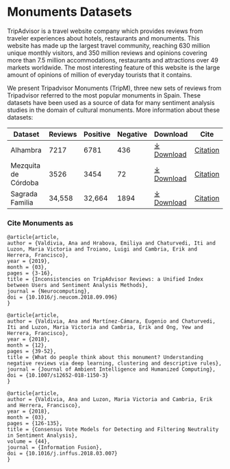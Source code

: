 # Monuments Datasets

TripAdvisor is a travel website company which provides reviews from traveler experiences about hotels, restaurants and monuments. This website has made up the largest
travel community, reaching 630 million unique monthly visitors, and 350 million reviews and opinions covering more than 7.5 million accommodations, restaurants and
attractions over 49 markets worldwide. The most interesting feature of this website is the large amount of opinions of million of everyday tourists that it contains. 

We present Tripadvisor Monuments (TripM), three new sets of reviews from Tripadvisor referred to the most popular monuments in Spain. These datasets have been used as a source of data for many sentiment analysis studies in the domain of cultural monuments. More information about these datasets:

|Dataset|Reviews|Positive|Negative|Download|Cite|
|-|-|-|-|-|-|
|Alhambra|7217|6781|436|[⤓ Download](https://github.com/ari-dasci/OD-TripM/releases/download/tamonumets/Alhambra.csv)|[Citation](#cite-monuments-as)|
|Mezquita de Córdoba|3526|3454|72|[⤓ Download](https://github.com/ari-dasci/OD-TripM/releases/download/tamonumets/MezquitaCordoba.csv)|[Citation](#cite-monuments-as)|
|Sagrada Familia|34,558|32,664|1894|[⤓ Download](https://github.com/ari-dasci/OD-TripM/releases/download/tamonumets/SagradaFamilia.csv)|[Citation](#cite-monuments-as)|







### Cite Monuments as

```
@article{article,
author = {Valdivia, Ana and Hrabova, Emiliya and Chaturvedi, Iti and Luzon, Maria Victoria and Troiano, Luigi and Cambria, Erik and Herrera, Francisco},
year = {2019},
month = {03},
pages = {3-16},
title = {Inconsistencies on TripAdvisor Reviews: a Unified Index between Users and Sentiment Analysis Methods},
journal = {Neurocomputing},
doi = {10.1016/j.neucom.2018.09.096}
}

@article{article,
author = {Valdivia, Ana and Martínez-Cámara, Eugenio and Chaturvedi, Iti and Luzon, Maria Victoria and Cambria, Erik and Ong, Yew and Herrera, Francisco},
year = {2018},
month = {12},
pages = {39-52},
title = {What do people think about this monument? Understanding negative reviews via deep learning, clustering and descriptive rules},
journal = {Journal of Ambient Intelligence and Humanized Computing},
doi = {10.1007/s12652-018-1150-3}
}

@article{article,
author = {Valdivia, Ana and Luzon, Maria Victoria and Cambria, Erik and Herrera, Francisco},
year = {2018},
month = {03},
pages = {126-135},
title = {Consensus Vote Models for Detecting and Filtering Neutrality in Sentiment Analysis},
volume = {44},
journal = {Information Fusion},
doi = {10.1016/j.inffus.2018.03.007}
}
